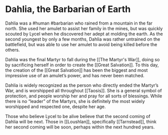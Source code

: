# Dahlia, the Barbarian of Earth
Dahlia was a #human #barbarian who rained from a mountain in the far north. She used her amulet to assist her family in the mines, but was quickly scouted by Lycel when he discovered her adept at molding the earth. As the second youngest by only a few months, Dahlia was rather untrained on the battlefield, but was able to use her amulet to avoid being killed before the others.

Dahlia was the final Martyr to fall during the [[The Martyr's War]], doing so by sacrificing herself in order to create the [[Great Salvation]]. To this day, the creation of the [[Great Salvation]] has been the biggest and most impressive use of an amulet’s power, and has never been matched.

Dahlia is widely recognized as the person who directly ended the Martyr’s War, and is worshipped all throughout [[Taosis]]. She is a general symbol of protection, and people worship her and pray for all sorts of blessings. While there is no “leader” of the Martyrs, she is definitely the most widely worshipped and respected one, despite her age.

Those who believe Lycel to be alive believe that the second coming of Dahlia will be next. Those in [[Loushlan]], specifically [[Tarnstead]], think her second coming will be soon, perhaps within the next hundred years.